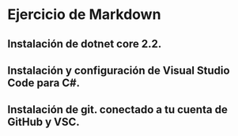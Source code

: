 #   Ejercicio de Markdown


##   Instalación de dotnet core 2.2. 


##   Instalación y configuración de Visual Studio Code para C#.


##   Instalación de git. conectado a tu cuenta de GitHub y VSC.
